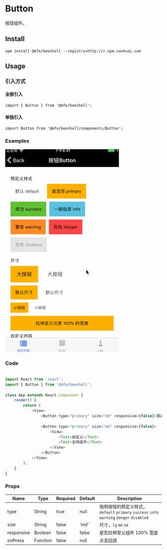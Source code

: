 # Button

按钮组件。

## Install

```
npm install @mfe/beeshell --registry=http://r.npm.sankuai.com
```

## Usage

### 引入方式
#### 全部引入
```
import { Button } from '@mfe/beeshell';
```

#### 单独引入
```
import Button from '@mfe/beeshell/components/Button';
```


### Examples

![image](../images/Button/1.gif)


### Code

```js

import React from 'react';
import { Button } from '@mfe/beeshell';

class App extends React.Component {
    render() {
        return (
            <View>
                <Button type="primary" size="md" responsive={false}>首选项 primary</Button>

                <Button type="primary" size="md" responsive={false}>
                    <View>
                        <Text>自定义</Text>
                        <Text>支持组件</Text>
                    </View>
                </Button>
            </View>
        );
    }
}

```

### Props

| Name | Type | Required | Default | Description |
| ---- | ---- | ---- | ---- | ---- |
| type | String | true | null | 指明按钮的预定义样式，`default` `primary` `success` `info` `warning` `danger` `disabled`  |
| size | String | false | 'md' | 尺寸，`lg` `md` `sm` |
| responsive | Boolean | false | false | 是否拉伸至父组件 100% 宽度 |
| onPress | Function | false | null | 点击回调 |
